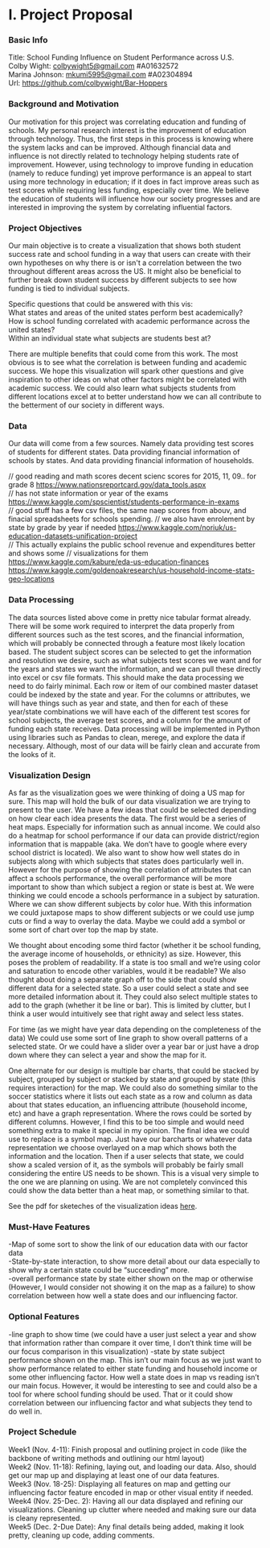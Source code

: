 

# I. Project Proposal

### Basic Info
Title: School Funding Influence on Student Performance across U.S.  
Colby Wight: colbywight5@gmail.com #A01632572  
Marina Johnson: mkumi5995@gmail.com #A02304894  
Url: https://github.com/colbywight/Bar-Hoppers  

### Background and Motivation
Our motivation for this project was correlating education and funding of schools. My personal research interest is the improvement of education through technology. Thus, the first steps in this process is knowing where the system lacks and can be improved. Although financial data and influence is not directly related to technology helping students rate of improvement. However, using technology to improve funding in education (namely to reduce funding) yet improve performance is an appeal to start using more technology in education; if it does in fact improve areas such as test scores while requiring less funding, especially over time. 
We believe the education of students will influence how our society progresses and are interested in improving the system by correlating influential factors. 

### Project Objectives
Our main objective is to create a visualization that shows both student success rate and school funding in a way that users can create with their own hypotheses on why there is or isn't a correlation between the two throughout different areas across the US. It might also be beneficial to further break down student success by different subjects to see how funding is tied to individual subjects. 

Specific questions that could be answered with this vis:  
What states and areas of the united states perform best academically?  
How is school funding correlated with academic performance across the united states?  
Within an individual state what subjects are students best at?  

There are multiple benefits that could come from this work. The most obvious is to see what the correlation is between funding and academic success. We hope this visualization will spark other questions and give inspiration to other ideas on what other factors might be correlated with academic success.  We could also learn what subjects students from different locations excel at to better understand how we can all contribute to the betterment of our society in different ways. 

### Data
Our data will come from a few sources. Namely data providing test scores of students for different states. Data providing financial information of schools by states. And data providing financial information of households.  


// good reading and math scores decent scienc scores for 2015, 11, 09.. for grade 8
https://www.nationsreportcard.gov/data_tools.aspx  
// has not state information or year of the exams
https://www.kaggle.com/spscientist/students-performance-in-exams  
// good stuff has a few csv files, the same naep scores from abouv, and finacial spreadsheets for schools spending.
// we also have enrolement by state by grade by year if needed
https://www.kaggle.com/noriuk/us-education-datasets-unification-project  
// This actually explains the public school revenue and expenditures better and shows some
// visualizations for them
https://www.kaggle.com/kabure/eda-us-education-finances  
https://www.kaggle.com/goldenoakresearch/us-household-income-stats-geo-locations  

### Data Processing

The data sources listed above come in pretty nice tabular format already. There will be some work required to interpret the data properly from different sources such as the test scores, and the financial information, which will probably be connected through a feature most likely location based. The student subject scores can be selected to get the information and resolution we desire, such as what subjects test scores we want and for the years and states we want the information, and we can pull these directly into excel or csv file formats. This should make the data processing we need to do fairly minimal. Each row or item of our combined master dataset could be indexed by the state and year. For the columns or attributes, we will have things such as year and state, and then for each of these year/state combinations we will have each of the different test scores for school subjects, the average test scores, and a column for the amount of funding each state receives. Data processing will be implemented in Python using libraries such as Pandas to clean, merege, and explore the data if necessary. Although, most of our data will be fairly clean and accurate from the looks of it. 

### Visualization Design

As far as the visualization goes we were thinking of doing a US map for sure. This map will hold the bulk of our data visualization we are trying to present to the user. We have a few ideas that could be selected depending on how clear each idea presents the data. The first would be a series of heat maps. Especially for information such as annual income. We could also do a heatmap for school performance if our data can provide district/region information that is mappable (aka. We don’t have to google where every school district is located). We also want to show how well states do in subjects along with which subjects that states does particularly well in. However for the purpose of showing the correlation of attributes that can affect a schools performance, the overall performance will be more important to show than which subject a region or state is best at. We were thinking we could encode a schools performance in a subject by saturation. Where we can show different subjects by color hue. With this information we could juxtapose maps to show different subjects or we could use jump cuts or find a way to overlay the data. Maybe we could add a symbol or some sort of chart over top the map by state.

We thought about encoding some third factor (whether it be school funding, the average income of households, or ethnicity) as size. However, this poses the problem of readability. If a state is too small and we’re using color and saturation to encode other variables, would it be readable? We also thought about doing a separate graph off to the side that could show different data for a selected state. So a user could select a state and see more detailed information about it. They could also select multiple states to add to the graph (whether it be line or bar). This is limited by clutter, but I think a user would intuitively see that right away and select less states. 

For time (as we might have year data depending on the completeness of the data) We could use some sort of line graph to show overall patterns of a selected state. Or we could have a slider over a year bar or just have a drop down where they can select a year and show the map for it. 

One alternate for our design is multiple bar charts, that could be stacked by subject, grouped by subject or stacked by state and grouped by state (this requires interaction) for the map. We could also do something similar to the soccer statistics where it lists out each state as a row and column as data about that states education, an influencing attribute (household income, etc) and have a graph representation. Where the rows could be sorted by different columns. However, I find this to be too simple and would need something extra to make it special in my opinion. The final idea we could use to replace is a symbol map. Just have our barcharts or whatever data representation we choose overlayed on a map which shows both the information and the location. Then if a user selects that state, we could show a scaled version of it, as the symbols will probably be fairly small considering the entire US needs to be shown. This is a visual very simple to the one we are planning on using. We are not completely convinced this could show the data better than a heat map, or something similar to that. 

See the pdf for sketeches of the visualization ideas [here](Prototype-Images.pdf). 

### Must-Have Features

-Map of some sort to show the link of our education data with our factor data  
-State-by-state interaction, to show more detail about our data especially to show why a certain state could be “succeeding” more.  
-overall performance state by state either shown on the map or otherwise (However, I would consider not showing it on the map as a failure) to show correlation between how well a state does and our influencing factor.  

### Optional Features

-line graph to show time (we could have a user just select a year and show that information rather than compare it over time, I don’t think time will be our focus comparison in this visualization)
-state by state subject performance shown on the map. This isn’t our main focus as we just want to show performance related to either state funding and household income or some other influencing factor. How well a state does in map vs reading isn’t our main focus. However, it would be interesting to see and could also be a tool for where school funding should be used. That or it could show correlation between our influencing factor and what subjects they tend to do well in. 

### Project Schedule
Week1 (Nov. 4-11): Finish proposal and outlining project in code (like the backbone of writing methods and outlining our html layout)  
Week2 (Nov. 11-18): Refining, laying out, and loading our data. Also, should get our map up and displaying at least one of our data features.  
Week3 (Nov. 18-25): Displaying all features on map and getting our influencing factor feature encoded in map or other visual entity if needed.  
Week4 (Nov. 25-Dec. 2): Having all our data displayed and refining our visualizations. Cleaning up clutter where needed and making sure our data is cleany represented.  
Week5 (Dec. 2-Due Date): Any final details being added, making it look pretty, cleaning up code, adding comments.  
